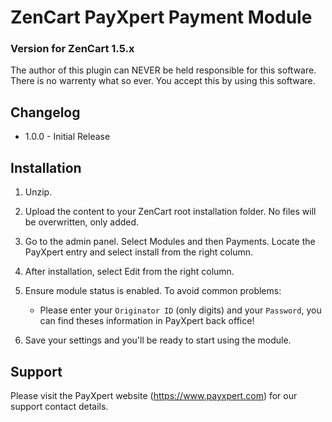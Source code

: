 # ZenCart PayXpert Payment Module
### Version for ZenCart 1.5.x

The author of this plugin can NEVER be held responsible for this software.
There is no warrenty what so ever. You accept this by using this software.

## Changelog
* 1.0.0 - Initial Release

## Installation
1. Unzip.

2. Upload the content to your ZenCart root installation folder. No files will be overwritten, only added.

3. Go to the admin panel. Select Modules and then Payments. Locate the PayXpert entry and select install from the right column.

4. After installation, select Edit from the right column.

5. Ensure module status is enabled. To avoid common problems:
   - Please enter your `Originator ID` (only digits) and your `Password`, you can find theses information in PayXpert back office!

7. Save your settings and you'll be ready to start using the module.

   
## Support
Please visit the PayXpert website (https://www.payxpert.com) for our support contact details.
